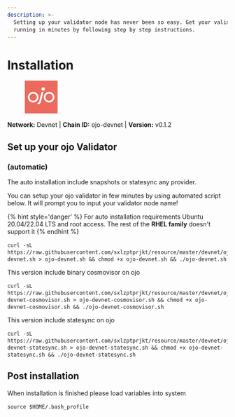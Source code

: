 ```yaml
---
description: >-
  Setting up your validator node has never been so easy. Get your validator
  running in minutes by following step by step instructions.
---
```


# Installation

<figure><img src="../../.gitbook/assets/ojo.png" alt=""><figcaption></figcaption></figure>

**Network:** Devnet | **Chain ID:** ojo-devnet | **Version:** v0.1.2

## Set up your ojo Validator
### (automatic)
The auto installation include snapshots or statesync any provider.

You can setup your ojo validator in few minutes by using automated script below. It will prompt you to input your validator node name!

{% hint style='danger' %}
For auto installation requirements Ubuntu 20.04/22.04 LTS and root access. The rest of the **RHEL family** doesn't support it
{% endhint %}

```
curl -sL https://raw.githubusercontent.com/sxlzptprjkt/resource/master/devnet/ojo/ojo-devnet.sh > ojo-devnet.sh && chmod +x ojo-devnet.sh && ./ojo-devnet.sh
```
This version include binary cosmovisor on ojo
```
curl -sL https://raw.githubusercontent.com/sxlzptprjkt/resource/master/devnet/ojo/ojo-devnet-cosmovisor.sh > ojo-devnet-cosmovisor.sh && chmod +x ojo-devnet-cosmovisor.sh && ./ojo-devnet-cosmovisor.sh
```
This version include statesync on ojo
```
curl -sL https://raw.githubusercontent.com/sxlzptprjkt/resource/master/devnet/ojo/ojo-devnet-statesync.sh > ojo-devnet-statesync.sh && chmod +x ojo-devnet-statesync.sh && ./ojo-devnet-statesync.sh
```
## Post installation

When installation is finished please load variables into system
```
source $HOME/.bash_profile
```
